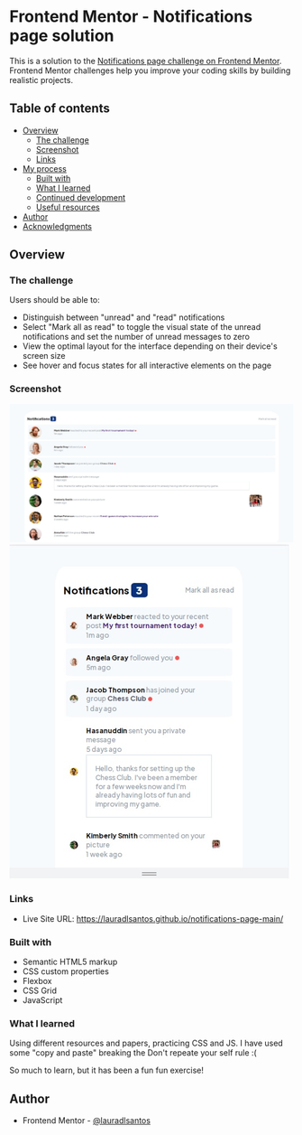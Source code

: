 # Frontend Mentor - Notifications page solution

This is a solution to the [Notifications page challenge on Frontend Mentor](https://www.frontendmentor.io/challenges/notifications-page-DqK5QAmKbC). Frontend Mentor challenges help you improve your coding skills by building realistic projects. 

## Table of contents

- [Overview](#overview)
  - [The challenge](#the-challenge)
  - [Screenshot](#screenshot)
  - [Links](#links)
- [My process](#my-process)
  - [Built with](#built-with)
  - [What I learned](#what-i-learned)
  - [Continued development](#continued-development)
  - [Useful resources](#useful-resources)
- [Author](#author)
- [Acknowledgments](#acknowledgments)

## Overview

### The challenge

Users should be able to:

- Distinguish between "unread" and "read" notifications
- Select "Mark all as read" to toggle the visual state of the unread notifications and set the number of unread messages to zero
- View the optimal layout for the interface depending on their device's screen size
- See hover and focus states for all interactive elements on the page

### Screenshot

![](./assets/images/ScreenShotScreen.jpg)
![](./assets/images/ScreenShotMobile.jpg)


### Links

- Live Site URL: https://lauradlsantos.github.io/notifications-page-main/

### Built with

- Semantic HTML5 markup
- CSS custom properties
- Flexbox
- CSS Grid
- JavaScript

### What I learned

Using different resources and papers, practicing CSS and JS. I have used some "copy and paste" breaking the Don't repeate your self rule :(  

So much to learn, but it has been a fun fun exercise!

## Author

- Frontend Mentor - [@lauradlsantos](https://www.frontendmentor.io/profile/lauradlsantos)

